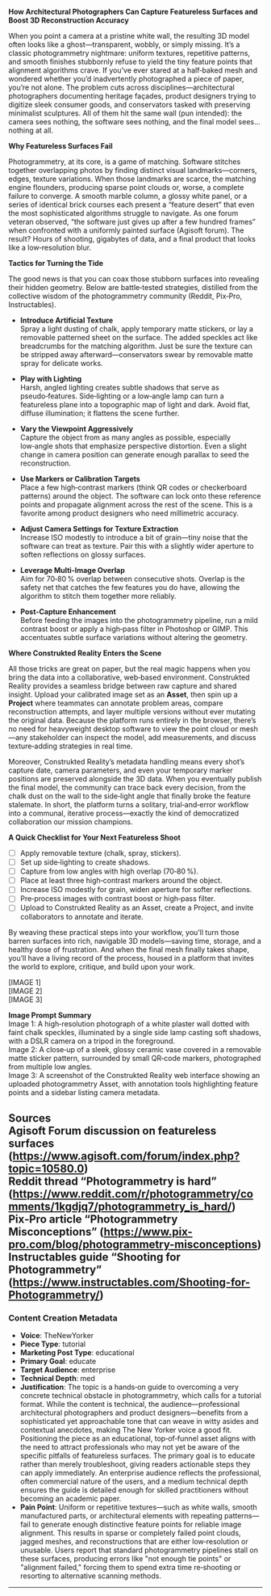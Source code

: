 **How Architectural Photographers Can Capture Featureless Surfaces and Boost 3D Reconstruction Accuracy**

When you point a camera at a pristine white wall, the resulting 3D model often looks like a ghost—transparent, wobbly, or simply missing. It’s a classic photogrammetry nightmare: uniform textures, repetitive patterns, and smooth finishes stubbornly refuse to yield the tiny feature points that alignment algorithms crave. If you’ve ever stared at a half‑baked mesh and wondered whether you’d inadvertently photographed a piece of paper, you’re not alone. The problem cuts across disciplines—architectural photographers documenting heritage façades, product designers trying to digitize sleek consumer goods, and conservators tasked with preserving minimalist sculptures. All of them hit the same wall (pun intended): the camera sees nothing, the software sees nothing, and the final model sees… nothing at all.

**Why Featureless Surfaces Fail**

Photogrammetry, at its core, is a game of matching. Software stitches together overlapping photos by finding distinct visual landmarks—corners, edges, texture variations. When those landmarks are scarce, the matching engine flounders, producing sparse point clouds or, worse, a complete failure to converge. A smooth marble column, a glossy white panel, or a series of identical brick courses each present a “feature desert” that even the most sophisticated algorithms struggle to navigate. As one forum veteran observed, “the software just gives up after a few hundred frames” when confronted with a uniformly painted surface (Agisoft forum). The result? Hours of shooting, gigabytes of data, and a final product that looks like a low‑resolution blur.

**Tactics for Turning the Tide**

The good news is that you can coax those stubborn surfaces into revealing their hidden geometry. Below are battle‑tested strategies, distilled from the collective wisdom of the photogrammetry community (Reddit, Pix‑Pro, Instructables).

- **Introduce Artificial Texture**  
  Spray a light dusting of chalk, apply temporary matte stickers, or lay a removable patterned sheet on the surface. The added speckles act like breadcrumbs for the matching algorithm. Just be sure the texture can be stripped away afterward—conservators swear by removable matte spray for delicate works.

- **Play with Lighting**  
  Harsh, angled lighting creates subtle shadows that serve as pseudo‑features. Side‑lighting or a low‑angle lamp can turn a featureless plane into a topographic map of light and dark. Avoid flat, diffuse illumination; it flattens the scene further.

- **Vary the Viewpoint Aggressively**  
  Capture the object from as many angles as possible, especially low‑angle shots that emphasize perspective distortion. Even a slight change in camera position can generate enough parallax to seed the reconstruction.

- **Use Markers or Calibration Targets**  
  Place a few high‑contrast markers (think QR codes or checkerboard patterns) around the object. The software can lock onto these reference points and propagate alignment across the rest of the scene. This is a favorite among product designers who need millimetric accuracy.

- **Adjust Camera Settings for Texture Extraction**  
  Increase ISO modestly to introduce a bit of grain—tiny noise that the software can treat as texture. Pair this with a slightly wider aperture to soften reflections on glossy surfaces.

- **Leverage Multi‑Image Overlap**  
  Aim for 70‑80 % overlap between consecutive shots. Overlap is the safety net that catches the few features you do have, allowing the algorithm to stitch them together more reliably.

- **Post‑Capture Enhancement**  
  Before feeding the images into the photogrammetry pipeline, run a mild contrast boost or apply a high‑pass filter in Photoshop or GIMP. This accentuates subtle surface variations without altering the geometry.

**Where Construkted Reality Enters the Scene**

All those tricks are great on paper, but the real magic happens when you bring the data into a collaborative, web‑based environment. Construkted Reality provides a seamless bridge between raw capture and shared insight. Upload your calibrated image set as an **Asset**, then spin up a **Project** where teammates can annotate problem areas, compare reconstruction attempts, and layer multiple versions without ever mutating the original data. Because the platform runs entirely in the browser, there’s no need for heavyweight desktop software to view the point cloud or mesh—any stakeholder can inspect the model, add measurements, and discuss texture‑adding strategies in real time.

Moreover, Construkted Reality’s metadata handling means every shot’s capture date, camera parameters, and even your temporary marker positions are preserved alongside the 3D data. When you eventually publish the final model, the community can trace back every decision, from the chalk dust on the wall to the side‑light angle that finally broke the feature stalemate. In short, the platform turns a solitary, trial‑and‑error workflow into a communal, iterative process—exactly the kind of democratized collaboration our mission champions.

**A Quick Checklist for Your Next Featureless Shoot**

- [ ] Apply removable texture (chalk, spray, stickers).  
- [ ] Set up side‑lighting to create shadows.  
- [ ] Capture from low angles with high overlap (70‑80 %).  
- [ ] Place at least three high‑contrast markers around the object.  
- [ ] Increase ISO modestly for grain, widen aperture for softer reflections.  
- [ ] Pre‑process images with contrast boost or high‑pass filter.  
- [ ] Upload to Construkted Reality as an Asset, create a Project, and invite collaborators to annotate and iterate.

By weaving these practical steps into your workflow, you’ll turn those barren surfaces into rich, navigable 3D models—saving time, storage, and a healthy dose of frustration. And when the final mesh finally takes shape, you’ll have a living record of the process, housed in a platform that invites the world to explore, critique, and build upon your work.

[IMAGE 1]  
[IMAGE 2]  
[IMAGE 3]  

**Image Prompt Summary**  
Image 1: A high‑resolution photograph of a white plaster wall dotted with faint chalk speckles, illuminated by a single side lamp casting soft shadows, with a DSLR camera on a tripod in the foreground.  
Image 2: A close‑up of a sleek, glossy ceramic vase covered in a removable matte sticker pattern, surrounded by small QR‑code markers, photographed from multiple low angles.  
Image 3: A screenshot of the Construkted Reality web interface showing an uploaded photogrammetry Asset, with annotation tools highlighting feature points and a sidebar listing camera metadata.

**Sources**  
Agisoft Forum discussion on featureless surfaces (https://www.agisoft.com/forum/index.php?topic=10580.0)  
Reddit thread “Photogrammetry is hard” (https://www.reddit.com/r/photogrammetry/comments/1kgdjq7/photogrammetry_is_hard/)  
Pix‑Pro article “Photogrammetry Misconceptions” (https://www.pix-pro.com/blog/photogrammetry-misconceptions)  
Instructables guide “Shooting for Photogrammetry” (https://www.instructables.com/Shooting-for-Photogrammetry/) 
---
### Content Creation Metadata
- **Voice**: TheNewYorker
- **Piece Type**: tutorial
- **Marketing Post Type**: educational
- **Primary Goal**: educate
- **Target Audience**: enterprise
- **Technical Depth**: med
- **Justification**: The topic is a hands‑on guide to overcoming a very concrete technical obstacle in photogrammetry, which calls for a tutorial format. While the content is technical, the audience—professional architectural photographers and product designers—benefits from a sophisticated yet approachable tone that can weave in witty asides and contextual anecdotes, making The New Yorker voice a good fit. Positioning the piece as an educational, top‑of‑funnel asset aligns with the need to attract professionals who may not yet be aware of the specific pitfalls of featureless surfaces. The primary goal is to educate rather than merely troubleshoot, giving readers actionable steps they can apply immediately. An enterprise audience reflects the professional, often commercial nature of the users, and a medium technical depth ensures the guide is detailed enough for skilled practitioners without becoming an academic paper.
- **Pain Point**: Uniform or repetitive textures—such as white walls, smooth manufactured parts, or architectural elements with repeating patterns—fail to generate enough distinctive feature points for reliable image alignment. This results in sparse or completely failed point clouds, jagged meshes, and reconstructions that are either low‑resolution or unusable. Users report that standard photogrammetry pipelines stall on these surfaces, producing errors like "not enough tie points" or "alignment failed," forcing them to spend extra time re‑shooting or resorting to alternative scanning methods.
---
